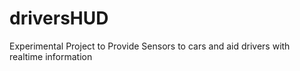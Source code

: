 driversHUD
==========

Experimental Project to Provide Sensors to cars and aid drivers with realtime information